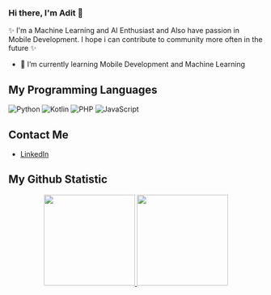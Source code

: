 ### Hi there, I'm Adit 👋

✨ I'm a Machine Learning and AI Enthusiast and Also have passion in Mobile Development. I hope i can contribute to community more often in the future ✨

- 🌱 I’m currently learning Mobile Development and Machine Learning

## My Programming Languages

![Python](https://img.shields.io/badge/-Python-3776AB?style=flat&logo=python&logoColor=white)
![Kotlin](https://img.shields.io/badge/-Kotlin-0095D5?style=flat&logo=kotlin&logoColor=white)
![PHP](https://img.shields.io/badge/-PHP-777BB4?style=flat&logo=php&logoColor=white)
![JavaScript](https://img.shields.io/badge/-JavaScript-F7DF1E?style=flat&logo=javascript&logoColor=black)

## Contact Me

- [LinkedIn](https://www.linkedin.com/in/rizky-aditya-923764201/)

## My Github Statistic

<p align="center">
<a href="https://github.com/rzad20">
  <img height="180em" src="https://github-readme-stats-eight-theta.vercel.app/api?username=rzad20&show_icons=true&theme=algolia&include_all_commits=true&count_private=true"/>
  <img height="180em" src="https://github-readme-stats-eight-theta.vercel.app/api/top-langs/?username=rzad20&layout=compact&langs_count=8&theme=algolia"/>
</a>
</p>


<!--
**rzad20/rzad20** is a ✨ _special_ ✨ repository because its `README.md` (this file) appears on your GitHub profile.

Here are some ideas to get you started:

- 🔭 I’m currently working on ...
- 🌱 I’m currently learning ...
- 👯 I’m looking to collaborate on ...
- 🤔 I’m looking for help with ...
- 💬 Ask me about ...
- 📫 How to reach me: ...
- 😄 Pronouns: ...
- ⚡ Fun fact: ...
-->
